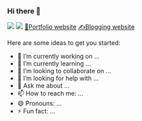 ### Hi there 👋
[![](https://img.shields.io/badge/LinkedIn-KaushikChintam-blue?logo=Linkedin&logoColor=blue&labelColor=black)](https://www.linkedin.com/in/chintam-kaushik20/)
[![](https://img.shields.io/badge/Gmail-kaushikam12%40gmail.com-red?logo=Gmail&logoColor=Red&labelColor=black)](mailto:kaushikam12@gmail.com)
[ &#128279;Portfolio website](https://kaushikresumee.herokuapp.com/)
[ ✍Blogging website](https://kaushikam12.wixsite.com/pennind)


Here are some ideas to get you started:

- 🔭 I’m currently working on ...
- 🌱 I’m currently learning ...
- 👯 I’m looking to collaborate on ...
- 🤔 I’m looking for help with ...
- 💬 Ask me about ...
- 📫 How to reach me: ...
- 😄 Pronouns: ...
- ⚡ Fun fact: ...
